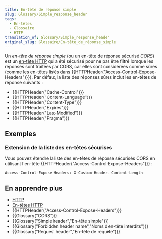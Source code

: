 ```yaml
---
title: En-tête de réponse simple
slug: Glossary/Simple_response_header
tags:
  - En-têtes
  - Glossaire
  - HTTP
translation_of: Glossary/Simple_response_header
original_slug: Glossaire/En-tête_de_réponse_simple
---
```

Un _en-tête de réponse simple_ (ou un en-tête de réponse sécurisé _CORS_) est un [en-tête HTTP](/fr/docs/HTTP/Headers) qui a été sécurisé pour ne pas être filtré lorsque les réponses sont traitées par CORS, car elles sont considérées comme sûres (comme les en-têtes listés dans {{HTTPHeader("Access-Control-Expose-Headers")}}). Par défaut, la liste des réponses sûres inclut les en-têtes de réponse suivants :

- {{HTTPHeader("Cache-Control")}}
- {{HTTPHeader("Content-Language")}}
- {{HTTPHeader("Content-Type")}}
- {{HTTPHeader("Expires")}}
- {{HTTPHeader("Last-Modified")}}
- {{HTTPHeader("Pragma")}}

## Exemples

### Extension de la liste des en-têtes sécurisés

Vous pouvez étendre la liste des en-têtes de réponse sécurisés CORS en utilisant l'en-tête {{HTTPHeader("Access-Control-Expose-Headers")}} :

```
Access-Control-Expose-Headers: X-Custom-Header, Content-Length
```

## En apprendre plus

- [HTTP](/fr/docs/HTTP)
- [En-têtes HTTP](/fr/docs/HTTP/Headers)
- {{HTTPHeader("Access-Control-Expose-Headers")}}
- {{Glossary("CORS")}}
- {{Glossary("Simple header","En-tête simple")}}
- {{Glossary("Forbidden header name","Noms d'en-tête interdits")}}
- {{Glossary("Request header","En-tête de requête")}}
